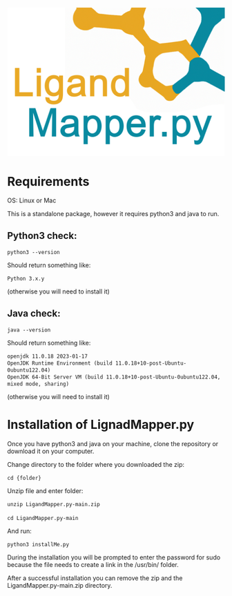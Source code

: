 
![alt text](img/logo.png)

# Requirements

OS: Linux or Mac

This is a standalone package, however it requires python3 and java to run. 

## Python3 check:
```
python3 --version
```
Should return something like: 
```
Python 3.x.y
```
(otherwise you will need to install it)

## Java check:
```
java --version
```
Should return something like: 
```
openjdk 11.0.18 2023-01-17
OpenJDK Runtime Environment (build 11.0.18+10-post-Ubuntu-0ubuntu122.04)
OpenJDK 64-Bit Server VM (build 11.0.18+10-post-Ubuntu-0ubuntu122.04, mixed mode, sharing)
```
(otherwise you will need to install it)

# Installation of LignadMapper.py

Once you have python3 and java on your machine, clone the repository or download it on your computer.

Change directory to the folder where you downloaded the zip:

```
cd {folder} 
```

Unzip file and enter folder:

``` 
unzip LigandMapper.py-main.zip

cd LigandMapper.py-main
```

And run:

```
python3 installMe.py 
```

During the installation you will be prompted to enter the password for sudo because the file needs to create a link in the /usr/bin/ folder.

After a successful installation you can remove the zip and the LigandMapper.py-main.zip directory. 

